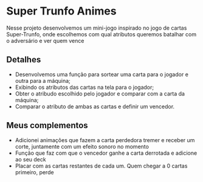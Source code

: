 # Super Trunfo Animes
Nesse projeto desenvolvemos um mini-jogo inspirado no jogo de cartas Super-Trunfo, onde escolhemos com qual atributos queremos batalhar com o adversário e ver quem vence

## Detalhes

- Desenvolvemos uma função para sortear uma carta para o jogador e outra para a máquina;
- Exibindo os atributos das cartas na tela para o jogador;
- Obter o atribudo escolhido pelo jogador e comparar com a carta da máquina;
- Comparar o atributo de ambas as cartas e definir um vencedor.

## Meus complementos
- Adicionei animações que fazem a carta perdedora tremer e receber um corte, juntamente com um efeito sonoro no momento
- Função que faz com que o vencedor ganhe a carta derrotada e adicione ao seu deck
- Placar com as cartas restantes de cada um. Quem chegar a 0 cartas primeiro, perde
